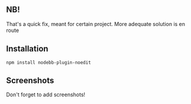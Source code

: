 ## NB!

That's a quick fix, meant for certain project. More adequate solution is en route

## Installation

    npm install nodebb-plugin-noedit

## Screenshots

Don't forget to add screenshots!
